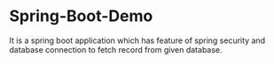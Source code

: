 # Spring-Boot-Demo
It is a spring boot application which has feature of spring security and database connection to fetch record from given database.
